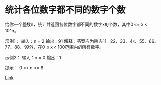 <h1>统计各位数字都不同的数字个数</h1>

给你一个整数n，统计并返回各位数字都不同的数字x的个数，其中0 <= x < 10^n。

示例1：
输入：n = 2
输出：91
解释：答案应为除去11、22、33、44、55、66、77、88、99外，在0 ≤ x < 100范围内的所有数字。

示例2：
输入：n = 0
输出：1

提示：
0 <= n <= 8

[Link](https://leetcode-cn.com/problems/count-numbers-with-unique-digits/)
